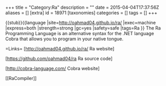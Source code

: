 +++
title = "Category:Ra"
description = ""
date = 2015-04-04T17:37:56Z
aliases = []
[extra]
id = 18971
[taxonomies]
categories = []
tags = []
+++

{{stub}}{{language
|site=http://oahmad04.github.io/ra/
|exec=machine
|express=both
|strength=strong
|gc=yes
|safety=safe
|tags=Ra
}}
The Ra Programming Language is an alternative syntax for the .NET language Cobra that allows you to program in your native tongue.

=Links=
[http://oahmad04.github.io/ra/ Ra website]

[https://github.com/oahmad04/ra Ra source code]

[http://cobra-language.com/ Cobra website]

[[RaCompiler]]
